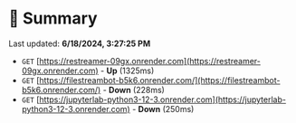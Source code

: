 # 📖 Summary
Last updated: **6/18/2024, 3:27:25 PM**

- `GET` [https://restreamer-09gx.onrender.com](https://restreamer-09gx.onrender.com) - **Up** (1325ms)
- `GET` [https://filestreambot-b5k6.onrender.com/](https://filestreambot-b5k6.onrender.com/) - **Down** (228ms)
- `GET` [https://jupyterlab-python3-12-3.onrender.com](https://jupyterlab-python3-12-3.onrender.com) - **Down** (250ms)
